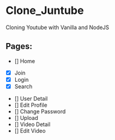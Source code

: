 # Clone_Juntube

Cloning Youtube with Vanilla and NodeJS

## Pages:

- [] Home
- [x] Join
- [x] Login
- [x] Search
- [] User Detail
- [] Edit Profile
- [] Change Password
- [] Upload
- [] Video Detail
- [] Edit Video

 

